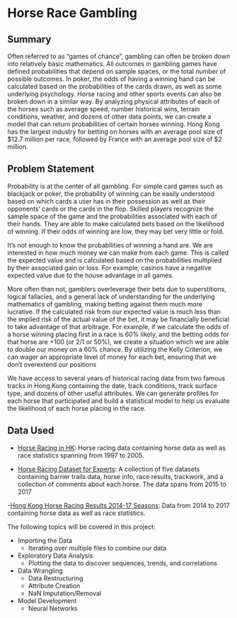# Horse Race Gambling

## Summary

Often referred to as “games of chance”, gambling can often be broken down into relatively basic mathematics. All outcomes in gambling games have defined probabilities that depend on sample spaces, or the total number of possible outcomes. In poker, the odds of having a winning hand can be calculated based on the probabilities of the cards drawn, as well as some underlying psychology.
Horse racing and other sports events can also be broken down in a similar way. By analyzing physical attributes of each of the horses such as average speed, number historical wins, terrain conditions, weather, and dozens of other data points, we can create a model that can return probabilities of certain horses winning. 
Hong Kong has the largest industry for betting on horses with an average pool size of $12.7 million per race, followed by France with an average pool size of $2 million. 


## Problem Statement

Probability is at the center of all gambling. For simple card games such as blackjack or poker, the probability of winning can be easily understood based on which cards a user has in their possession as well as their opponents’ cards or the cards in the flop. Skilled players recognize the sample space of the game and the probabilities associated with each of their hands. They are able to make calculated bets based on the likelihood of winning. If their odds of winning are low, they may bet very little or fold.

It’s not enough to know the probabilities of winning a hand are. We are interested in how much money we can make from each game. This is called the expected value and is calculated based on the probabilities multiplied by their associated gain or loss. For example, casinos have a negative expected value due to the house advantage in all games. 

More often than not, gamblers overleverage their bets due to superstitions, logical fallacies, and a general lack of understanding for the underlying mathematics of gambling, making betting against them much more lucrative. If the calculated risk from our expected value is much less than the implied risk of the actual value of the bet, it may be financially beneficial to take advantage of that arbitrage. For example, if we calculate the odds of a horse winning placing first in a race is 60% likely, and the betting odds for that horse are +100 (or 2/1  or 50%), we create a situation which we are able to double our money on a 60% chance. By utilizing the Kelly Criterion, we can wager an appropriate level of money for each bet, ensuring that we don’t overextend our positions

We have access to several years of historical racing data from two famous tracks in Hong Kong containing the date, track conditions, track surface type, and dozens of other useful attributes. We can generate profiles for each horse that participated and build a statistical model to help us evaluate the likelihood of each horse placing in the race. 

## Data Used

- [Horse Racing in HK](https://www.kaggle.com/gdaley/hkracing):
Horse racing data containing horse data as well as race statistics spanning from 1997 to 2005. 


- [Horse Racing Dataset for Experts](https://www.kaggle.com/hrosebaby/horse-racing-dataset-for-experts-hong-kong):
A collection of five datasets containing barrier trails data, horse info, race results, trackwork, and a collection of comments about each horse. The data spans from 2015 to 2017

-[Hong Kong Horse Racing Results 2014-17 Seasons](https://www.kaggle.com/lantanacamara/hong-kong-horse-racing?select=race-result-race.csv):
Data from 2014 to 2017 containing horse data as well as race statistics. 



The following topics will be covered in this project:
* Importing the Data
  * Iterating over multiple files to combine our data
* Exploratory Data Analysis
  * Plotting the data to discover sequences, trends, and correlations 
* Data Wrangling
  * Data Restructuring
  * Attribute Creation
  * NaN Imputation/Removal
* Model Development
  * Neural Networks

